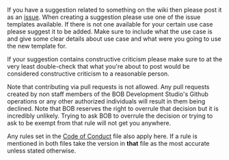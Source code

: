 If you have a suggestion related to something on the wiki then please post it as an [issue](https://github.com/BOBDevStudio/RBAP-Wiki/issues/new/choose). When creating a suggestion please use one of the issue templates available. If there is not one available for your certain use case please suggest it to be added. Make sure to include what the use case is and give some clear details about use case and what were you going to use the new template for.

If your suggestion contains constructive criticism please make sure to at the very least double-check that what you're about to post would be considered constructive criticism to a reasonable person.

Note that contributing via pull requests is not allowed. Any pull requests created by non staff members of the BOB Development Studio's Github operations or any other authorized individuals will result in them being declined. Note that BOB reserves the right to overrule that decision but it is incredibly unlikely. Trying to ask BOB to overrule the decision or trying to ask to be exempt from that rule will not get you anywhere.

Any rules set in the [Code of Conduct](https://github.com/BOBDevStudio/RBAP-Wiki/blob/Wiki/Code%20of%20Conduct.md) file also apply here. If a rule is mentioned in both files take the version in **that** file as the most accurate unless stated otherwise.